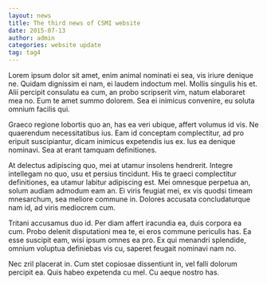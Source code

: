 ```yaml
---
layout: news
title: The third news of CSMI website
date: 2015-07-13
author: admin
categories: website update
tag: tag4
---
```


Lorem ipsum dolor sit amet, enim animal nominati ei sea, vis iriure denique ne. Quidam dignissim ei nam, ei laudem indoctum mel. Mollis singulis his et. Alii percipit consulatu ea cum, an probo scripserit vim, natum elaboraret mea no. Eum te amet summo dolorem. Sea ei inimicus convenire, eu soluta omnium facilis qui.

Graeco regione lobortis quo an, has ea veri ubique, affert volumus id vis. Ne quaerendum necessitatibus ius. Eam id conceptam complectitur, ad pro eripuit suscipiantur, dicam inimicus expetendis ius ex. Ius ea denique nominavi. Sea at erant tamquam definitiones.

At delectus adipiscing quo, mei at utamur insolens hendrerit. Integre intellegam no quo, usu et persius tincidunt. His te graeci complectitur definitiones, ea utamur labitur adipiscing est. Mei omnesque perpetua an, solum audiam admodum eam an. Ei viris feugiat mei, ex vis quodsi timeam mnesarchum, sea meliore commune in. Dolores accusata concludaturque nam id, ad viris mediocrem cum.

Tritani accusamus duo id. Per diam affert iracundia ea, duis corpora ea cum. Probo delenit disputationi mea te, ei eros commune periculis has. Ea esse suscipit eam, wisi ipsum omnes ea pro. Ex qui menandri splendide, omnium voluptua definiebas vis cu, saperet feugait nominavi nam no.

Nec zril placerat in. Cum stet copiosae dissentiunt in, vel falli dolorum percipit ea. Quis habeo expetenda cu mel. Cu aeque nostro has.